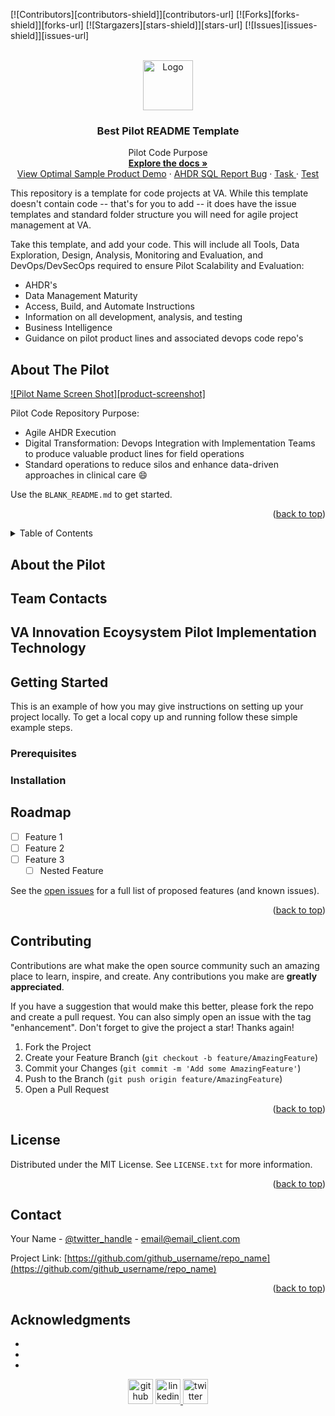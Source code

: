 
<!-- PROJECT SHIELDS -->
<!--
*** I'm using markdown "reference style" links for readability.
*** Reference links are enclosed in brackets [ ] instead of parentheses ( ).
*** See the bottom of this document for the declaration of the reference variables
*** for contributors-url, forks-url, etc. This is an optional, concise syntax you may use.
*** https://www.markdownguide.org/basic-syntax/#reference-style-links
-->

[![Contributors][contributors-shield]][contributors-url]
[![Forks][forks-shield]][forks-url]
[![Stargazers][stars-shield]][stars-url]
[![Issues][issues-shield]][issues-url]


<!-- Pilot LOGO -->
<br />
<div align="center">
  <a href="https://github.com/VA-CCPI/Pilot_Template/">
    <img src="images/logo.png" alt="Logo" width="80" height="80">
  </a>

  <h3 align="center">Best Pilot README Template</h3>

  <p align="center">
    Pilot Code Purpose
    <br />
    <a href="https://github.com/VA-CCPI/Pilot_Template"><strong>Explore the docs »</strong></a>
    <br />
    <a href="https://github.com/department-of-veterans-affairs/demo-product">View Optimal Sample Product Demo</a>
    ·
    <a href="https://github.com/VA-CCPI/Pilot_Template/.github/ISSUE_TEMPLATE/test.md"> AHDR SQL </a>
    <a href="https://github.com/VA-CCPI/Pilot_Template/.github/ISSUE_TEMPLATE/bug_report.md">Report Bug</a>
    ·
    <a href="https://github.com/VA-CCPI/Pilot_Template/.github/ISSUE_TEMPLATE/task.md"> Task </a>
    ·
    <a href="https://github.com/VA-CCPI/Pilot_Template/.github/ISSUE_TEMPLATE/test.md"> Test </a>
    
  </p>
</div>

This repository is a template for code projects at VA.
While this template doesn't contain code -- that's for you to add -- it does have the issue templates and standard folder 
structure you will need for agile project management at VA.

Take this template, and add your code. This will include all Tools, Data Exploration, Design, Analysis, Monitoring and Evaluation, and DevOps/DevSecOps required to ensure Pilot Scalability and Evaluation:
- AHDR's
- Data Management Maturity
- Access, Build, and Automate Instructions
- Information on all development, analysis, and testing
- Business Intelligence
- Guidance on pilot product lines and associated devops code repo's

<!-- ABOUT THE Pilot -->
## About The Pilot
[![Pilot Name Screen Shot][product-screenshot]](https://www.innovation.va.gov/careandpayment/home.html)

Pilot Code Repository Purpose:
* Agile AHDR Execution
* Digital Transformation: Devops Integration with Implementation Teams to produce valuable product lines for field operations
* Standard operations to reduce silos and enhance data-driven approaches in clinical care :smile:

Use the `BLANK_README.md` to get started.

<p align="right">(<a href="#readme-top">back to top</a>)</p>


<!-- TABLE OF CONTENTS -->
<details>
  <summary>Table of Contents</summary>
  <ol>
    <li>
      <a href="#About-the-Pilot">About The Pilot</a>
      <ul><li>
      <a href="#Team-Contacts">Team Contacts</a>
        <li><a href="#VA-Innovatio-Ecoysystem-Pilot-Implementation-Technology">VA Innovation Ecoysystem Pilot Implementation Technology</a></li>
      </ul>
    </li>
    <li>
      <a href="#getting-started">Getting Started</a>
      <ul>
        <li><a href="#prerequisites">Prerequisites</a></li>
        <li><a href="#installation">Installation</a></li>
        <li><a href="#Cloning Repositories">Cloning Repositories</a></li>
        <li><a href="#Creating and Managing GitHub Pilot Teams">Creating and Managing GitHub Pilot Teams</a></li>
      </ul>
    </li>
    <li><a href="#usage">Usage</a></li>
    <li><a href="#roadmap">Roadmap</a></li>
    <li><a href="#contributing">Contributing</a></li>
    <li><a href="#license">License</a></li>
    <li><a href="#contact">Contact</a></li>
    <li><a href="#acknowledgments">Acknowledgments</a></li>
  </ol>
</details>

<!-- PILOT DESCRIPTION -->
## About the Pilot

<!-- TEAM CONTACTS -->
## Team Contacts

## VA Innovation Ecoysystem Pilot Implementation Technology



<!-- GETTING STARTED -->
## Getting Started

This is an example of how you may give instructions on setting up your project locally.
To get a local copy up and running follow these simple example steps.

### Prerequisites



### Installation




<!-- ROADMAP -->
## Roadmap

- [ ] Feature 1
- [ ] Feature 2
- [ ] Feature 3
    - [ ] Nested Feature

See the [open issues](https://github.com/github_username/repo_name/issues) for a full list of proposed features (and known issues).

<p align="right">(<a href="#readme-top">back to top</a>)</p>


<!-- CONTRIBUTING -->
## Contributing

Contributions are what make the open source community such an amazing place to learn, inspire, and create. Any contributions you make are **greatly appreciated**.

If you have a suggestion that would make this better, please fork the repo and create a pull request. You can also simply open an issue with the tag "enhancement".
Don't forget to give the project a star! Thanks again!

1. Fork the Project
2. Create your Feature Branch (`git checkout -b feature/AmazingFeature`)
3. Commit your Changes (`git commit -m 'Add some AmazingFeature'`)
4. Push to the Branch (`git push origin feature/AmazingFeature`)
5. Open a Pull Request

<p align="right">(<a href="#readme-top">back to top</a>)</p>



<!-- LICENSE -->
## License

Distributed under the MIT License. See `LICENSE.txt` for more information.

<p align="right">(<a href="#readme-top">back to top</a>)</p>



<!-- CONTACT -->
## Contact

Your Name - [@twitter_handle](https://twitter.com/twitter_handle) - email@email_client.com

Project Link: [https://github.com/github_username/repo_name](https://github.com/github_username/repo_name)

<p align="right">(<a href="#readme-top">back to top</a>)</p>



<!-- ACKNOWLEDGMENTS -->
## Acknowledgments

* []()
* []()
* []()


<div align="center">
  <a href="https://github.com/VA-CCPI/Pilot_Template"> <img src='https://cdn.jsdelivr.net/npm/simple-icons@3.0.1/icons/github.svg' alt='github' height='40' ></a>  
  <a href="https://www.facebook.com/hashtag/vetsmile/"><img src='https://cdn.jsdelivr.net/npm/simple-icons@3.13.0/icons/facebook.svg' alt='linkedin' height='40'> </a>  
  <a href="https://twitter.com/ADANews/status/1553119573976797187"><img src='https://cdn.jsdelivr.net/npm/simple-icons@3.0.1/icons/twitter.svg' alt='twitter' height='40'></a>
</div>

